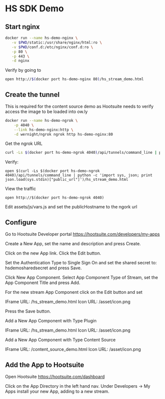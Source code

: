 # HS SDK Demo

## Start nginx

```sh
docker run --name hs-demo-nginx \
   -v $PWD/static:/usr/share/nginx/html:ro \
   -v $PWD/conf.d:/etc/nginx/conf.d:ro \
   -p 80 \
   -p 443 \
   -d nginx
````

Verify by going to

```sh
open http://$(docker port hs-demo-nginx 80)/hs_stream_demo.html
````

## Create the tunnel

This is required for the content source demo as Hootsuite needs to verify access
the image to be loaded into ow.ly

```sh
docker run --name hs-demo-ngrok \
    -p 4040 \
    --link hs-demo-nginx:http \
    -d wernight/ngrok ngrok http hs-demo-nginx:80
````

Get the ngrok URL

```sh
curl -Ls $(docker port hs-demo-ngrok 4040)/api/tunnels/command_line | python -c 'import sys, json; print json.load(sys.stdin)["public_url"]'
````

Verify:

````
open $(curl -Ls $(docker port hs-demo-ngrok 4040)/api/tunnels/command_line | python -c 'import sys, json; print json.load(sys.stdin)["public_url"]')/hs_stream_demo.html
````

View the traffic

````
open http://$(docker port hs-demo-ngrok 4040)
````

Edit assets/js/vars.js and set the publicHostname to the ngork url

## Configure

Go to Hootsuite Developer portal https://hootsuite.com/developers/my-apps

Create a New App, set the name and description and press Create.

Click on the new App link.  Click the Edit button.

Set the Authentication Type to Single Sign On and set the shared secret to:
hsdemosharedsecret and press Save.

Click New App Component.  Select App Component Type of Stream, set the App Component
Title and press Add.

For the new stream App Component click on the Edit button and set

IFrame URL: <ngrok url>/hs_stream_demo.html
Icon URL: <ngrok url>/asset/icon.png

Press the Save button.

Add a New App Component with Type Plugin

IFrame URL: <ngrok url>/hs_stream_demo.html
Icon URL: <ngrok url>/asset/icon.png

Add a New App Component with Type Content Source

IFrame URL: <ngrok url>/content_source_demo.html
Icon URL: <ngrok url>/asset/icon.png

## Add the App to Hootsuite

Open Hootsuite https://hootsuite.com/dashboard

Click on the App Directory in the left hand nav.  Under Developers -> My Apps
install your new App, adding to a new stream.
